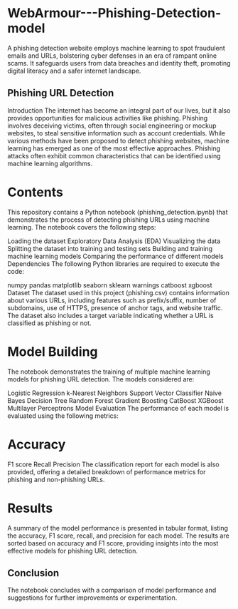 # WebArmour---Phishing-Detection-model
A phishing detection website employs machine learning to spot fraudulent emails and URLs, bolstering cyber defenses in an era of rampant online scams. It safeguards users from data breaches and identity theft, promoting digital literacy and a safer internet landscape.

## Phishing URL Detection
Introduction
The internet has become an integral part of our lives, but it also provides opportunities for malicious activities like phishing. Phishing involves deceiving victims, often through social engineering or mockup websites, to steal sensitive information such as account credentials. While various methods have been proposed to detect phishing websites, machine learning has emerged as one of the most effective approaches. Phishing attacks often exhibit common characteristics that can be identified using machine learning algorithms.

# Contents
This repository contains a Python notebook (phishing_detection.ipynb) that demonstrates the process of detecting phishing URLs using machine learning. The notebook covers the following steps:

Loading the dataset
Exploratory Data Analysis (EDA)
Visualizing the data
Splitting the dataset into training and testing sets
Building and training machine learning models
Comparing the performance of different models
Dependencies
The following Python libraries are required to execute the code:

numpy
pandas
matplotlib
seaborn
sklearn
warnings
catboost
xgboost
Dataset
The dataset used in this project (phishing.csv) contains information about various URLs, including features such as prefix/suffix, number of subdomains, use of HTTPS, presence of anchor tags, and website traffic. The dataset also includes a target variable indicating whether a URL is classified as phishing or not.

# Model Building
The notebook demonstrates the training of multiple machine learning models for phishing URL detection. The models considered are:

Logistic Regression
k-Nearest Neighbors
Support Vector Classifier
Naive Bayes
Decision Tree
Random Forest
Gradient Boosting
CatBoost
XGBoost
Multilayer Perceptrons
Model Evaluation
The performance of each model is evaluated using the following metrics:

# Accuracy
F1 score
Recall
Precision
The classification report for each model is also provided, offering a detailed breakdown of performance metrics for phishing and non-phishing URLs.

# Results
A summary of the model performance is presented in tabular format, listing the accuracy, F1 score, recall, and precision for each model. The results are sorted based on accuracy and F1 score, providing insights into the most effective models for phishing URL detection.

## Conclusion
The notebook concludes with a comparison of model performance and suggestions for further improvements or experimentation.
